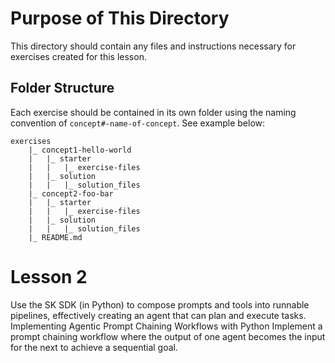 # Purpose of This Directory

This directory should contain any files and instructions necessary for exercises created for this lesson.

## Folder Structure

Each exercise should be contained in its own folder using the naming convention of `concept#-name-of-concept`. See example below:

```
exercises
    |_ concept1-hello-world
    |   |_ starter
    |   |   |_ exercise-files
    |   |_ solution
    |   |   |_ solution_files
    |_ concept2-foo-bar
    |   |_ starter
    |   |   |_ exercise-files
    |   |_ solution
    |   |   |_ solution_files
    |_ README.md
```

# Lesson 2

Use the SK SDK (in  Python) to compose prompts and tools into runnable pipelines, effectively creating an agent that can plan and execute tasks.
Implementing Agentic Prompt Chaining Workflows with Python
Implement a prompt chaining workflow where the output of one agent becomes the input for the next to achieve a sequential goal.


